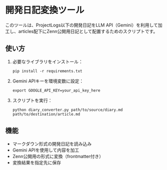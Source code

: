 # 開発日記変換ツール

このツールは、ProjectLogs以下の開発日記をLLM API（Gemini）を利用して加工し、articles配下にZenn公開用日記として配置するためのスクリプトです。

## 使い方

1. 必要なライブラリをインストール：
   ```
   pip install -r requirements.txt
   ```

2. Gemini APIキーを環境変数に設定：
   ```
   export GOOGLE_API_KEY=your_api_key_here
   ```

3. スクリプトを実行：
   ```
   python diary_converter.py path/to/source/diary.md path/to/destination/article.md
   ```

## 機能

- マークダウン形式の開発日記を読み込み
- Gemini APIを使用して内容を加工
- Zenn公開用の形式に変換（frontmatter付き）
- 変換結果を指定先に保存 